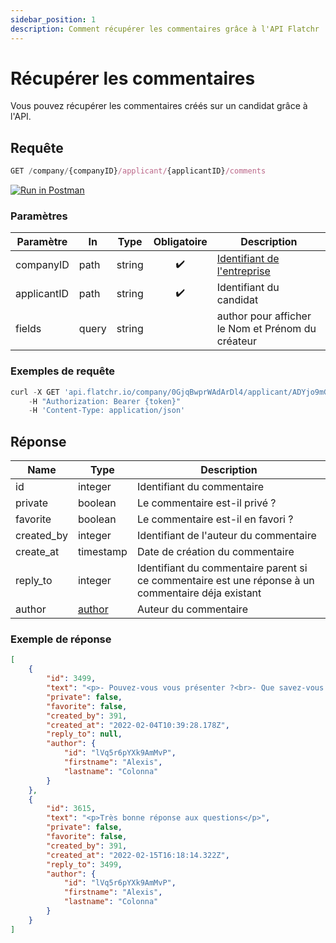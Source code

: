 ```yaml
---
sidebar_position: 1
description: Comment récupérer les commentaires grâce à l'API Flatchr
---
```



# Récupérer les commentaires

Vous pouvez récupérer les commentaires créés sur un candidat grâce à l'API.


## Requête


```jsx
GET /company/{companyID}/applicant/{applicantID}/comments
```
[![Run in Postman](https://run.pstmn.io/button.svg)](https://god.gw.postman.com/run-collection/18861404-2bd60cea-6942-4809-83e7-e8869748aa62?action=collection%2Ffork&collection-url=entityId%3D18861404-2bd60cea-6942-4809-83e7-e8869748aa62%26entityType%3Dcollection%26workspaceId%3D9ab396af-18af-4f93-809c-cddd2fbd1422)


### Paramètres
|Paramètre|In|Type|Obligatoire|Description|
|---|---|---|---|---|
companyID|path|string|<center>✔️</center>|[Identifiant de l'entreprise](/docs/getting_started#identifiant-de-lentreprise)
applicantID|path|string|<center>✔️</center>|Identifiant du candidat
fields|query|string||author pour afficher le Nom et Prénom du créateur


### Exemples de requête


```jsx title="Requête cURL"
curl -X GET 'api.flatchr.io/company/0GjqBwprWAdArDl4/applicant/ADYjo9mGxZdkR0ry/comments?fields=author'
    -H "Authorization: Bearer {token}"
    -H 'Content-Type: application/json'
```



## Réponse
|Name|Type|Description|
|---|---|---|
id|integer|Identifiant du commentaire|
private|boolean|Le commentaire est-il privé ?|
favorite|boolean|Le commentaire est-il en favori ?|
created_by|integer|Identifiant de l'auteur du commentaire|
create_at|timestamp|Date de création du commentaire|
reply_to|integer|Identifiant du commentaire parent si ce commentaire est une réponse à un commentaire déja existant|
author|[author](/docs/Schemas/author)|Auteur du commentaire|


### Exemple de réponse

```json
[
    {
        "id": 3499,
        "text": "<p>- Pouvez-vous vous présenter ?<br>- Que savez-vous de notre entreprise ?<br>- Pourquoi souhaitez-vous quitter votre poste actuel ?<br>- Qu’est-ce qui a suscité votre intérêt dans cette offre d’emploi ?<br>- Disponibilité ? </p><p></p><p><span data-type=\"mention\" class=\"mention\" data-id=\"marion@flatchr.io\">@marion@flatchr.io</span> <br></p>",
        "private": false,
        "favorite": false,
        "created_by": 391,
        "created_at": "2022-02-04T10:39:28.178Z",
        "reply_to": null,
        "author": {
            "id": "lVq5r6pYXk9AmMvP",
            "firstname": "Alexis",
            "lastname": "Colonna"
        }
    },
    {
        "id": 3615,
        "text": "<p>Très bonne réponse aux questions</p>",
        "private": false,
        "favorite": false,
        "created_by": 391,
        "created_at": "2022-02-15T16:18:14.322Z",
        "reply_to": 3499,
        "author": {
            "id": "lVq5r6pYXk9AmMvP",
            "firstname": "Alexis",
            "lastname": "Colonna"
        }
    }
]
```
